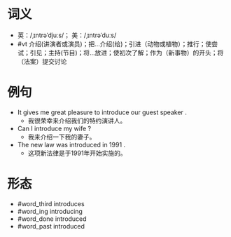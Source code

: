 # 词义
- 英：/ˌɪntrəˈdjuːs/； 美：/ˌɪntrəˈduːs/
- #vt 介绍(讲演者或演员)；把…介绍(给)；引进（动物或植物）；推行；使尝试；引见；主持(节目)；将…放进；使初次了解；作为（新事物）的开头；将（法案）提交讨论
# 例句
- It gives me great pleasure to introduce our guest speaker .
	- 我很荣幸来介绍我们的特约演讲人。
- Can I introduce my wife ?
	- 我来介绍一下我的妻子。
- The new law was introduced in 1991 .
	- 这项新法律是于1991年开始实施的。
# 形态
- #word_third introduces
- #word_ing introducing
- #word_done introduced
- #word_past introduced
